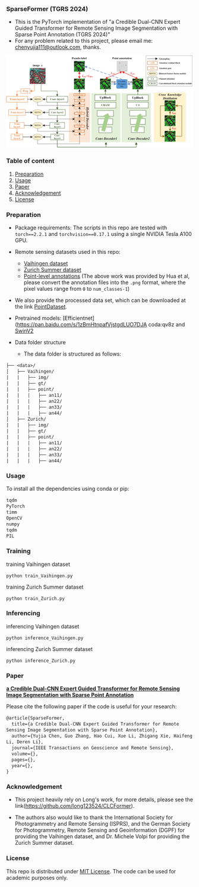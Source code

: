 ### SparseFormer (TGRS 2024)
- This is the PyTorch implementation of "a Credible Dual-CNN Expert Guided Transformer for Remote Sensing Image Segmentation with Sparse Point Annotation (TGRS 2024)"
- For any problem related to this project, please email me: chenyujia111@outlook.com, thanks.

![alt text](workflow.jpg)
### Table of content
 1. [Preparation](#preparation)
 2. [Usage](#usage)
 3. [Paper](#paper)
 4. [Acknowledgement](#acknowledgement)
 5. [License](#license)

### Preparation
- Package requirements: The scripts in this repo are tested with `torch==2.2.1` and `torchvision==0.17.1` using a single NVIDIA Tesla A100 GPU.
- Remote sensing datasets used in this repo:
  - [Vaihingen dataset](http://www2.isprs.org/commissions/comm3/wg4/2d-sem-label-vaihingen.html)
  - [Zurich Summer dataset](https://zenodo.org/record/5914759)
  - [Point-level annotations](https://github.com/Hua-YS/Semantic-Segmentation-with-Sparse-Labels) (The above work was provided by Hua et al, please convert the annotation files into the `.png` format, where the pixel values range from `0` to `num_classes-1`)
-  We also provide the processed data set, which can be downloaded at the link [PointDataset](https://drive.google.com/file/d/1QWoAGVWgjUM5XW7CQKvtmBHOCSVInO7m/view?usp=sharing).
- Pretrained models: [Efficientnet](https://pan.baidu.com/s/1zBmHtnpafVjstgdLUO7DJA coda:qv8z and [SwinV2](https://drive.google.com/file/d/1arfOBeQWZLUStvc64MkgtG3nQesG2Ini/view?usp=sharing)

- Data folder structure
  - The data folder is structured as follows:
```
├── <data>/
│   ├── Vaihingen/     
|   |   ├── img/
|   |   ├── gt/
|   |   ├── point/
|   |   |   ├── an11/
|   |   |   ├── an22/
|   |   |   ├── an33/
|   |   |   ├── an44/
│   ├── Zurich/    
|   |   ├── img/
|   |   ├── gt/
|   |   ├── point/
|   |   |   ├── an11/
|   |   |   ├── an22/
|   |   |   ├── an33/
|   |   |   ├── an44/
```


### Usage
To install all the dependencies using conda or pip:
```
tqdm
PyTorch
timm
OpenCV
numpy
tqdm
PIL
```

### Training
training Vaihingen dataset

```
python train_Vaihingen.py
```

training Zurich Summer dataset
```
python train_Zurich.py
```

### Inferencing
inferencing Vaihingen dataset
```
python inference_Vaihingen.py
```
inferencing Zurich Summer dataset
```
python inference_Zurich.py
```

### Paper
**[a Credible Dual-CNN Expert Guided Transformer for Remote Sensing Image Segmentation with Sparse Point Annotation](https://arxiv.org/abs/2202.03740)**

Please cite the following paper if the code is useful for your research:

```
@article{SparseFormer,
  title={a Credible Dual-CNN Expert Guided Transformer for Remote Sensing Image Segmentation with Sparse Point Annotation}, 
  author={Yujia Chen, Guo Zhang, Hao Cui, Xue Li, Zhigang Xie, Haifeng Li, Deren Li},
  journal={IEEE Transactions on Geoscience and Remote Sensing},  
  volume={},
  pages={},
  year={},
}
```
### Acknowledgement
- This project heavily rely on Long's work, for more details, please see the link(https://github.com/long123524/CLCFormer).

- The authors also would like to thank the International Society for Photogrammetry and Remote Sensing (ISPRS), and the German Society for Photogrammetry, Remote Sensing and Geoinformation (DGPF) for providing the Vaihingen dataset, and Dr. Michele Volpi for providing the Zurich Summer dataset.


### License
This repo is distributed under [MIT License](https://github.com/YonghaoXu/CRGNet/blob/main/LICENSE). The code can be used for academic purposes only.


